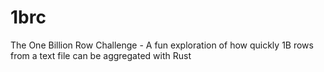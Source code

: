 # 1brc
The One Billion Row Challenge - A fun exploration of how quickly 1B rows from a text file can be aggregated with Rust
